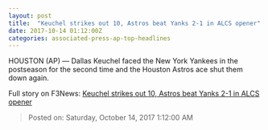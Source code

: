 ```yaml
---
layout: post
title:  "Keuchel strikes out 10, Astros beat Yanks 2-1 in ALCS opener"
date: 2017-10-14 01:12:00Z
categories: associated-press-ap-top-headlines
---
```


HOUSTON (AP) — Dallas Keuchel faced the New York Yankees in the postseason for the second time and the Houston Astros ace shut them down again.


Full story on F3News: [Keuchel strikes out 10, Astros beat Yanks 2-1 in ALCS opener](http://www.f3nws.com/n/2ajzrC)

> Posted on: Saturday, October 14, 2017 1:12:00 AM
